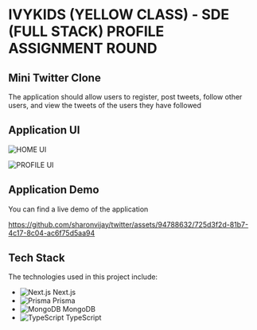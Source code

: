# IVYKIDS (YELLOW CLASS) - SDE (FULL STACK) PROFILE ASSIGNMENT ROUND

## Mini Twitter Clone

The application should allow users to register, post tweets, follow other users, and view the tweets of the users they have followed

## Application UI

![HOME UI](https://github.com/sharonvijay/twitter/assets/94788632/5fecfd21-7fed-4113-81dc-ec33e31b4951)


![PROFILE UI](https://github.com/sharonvijay/twitter/assets/94788632/662578e5-8886-4ce8-ae81-48ce7696063d)



## Application Demo

You can find a live demo of the application 

https://github.com/sharonvijay/twitter/assets/94788632/725d3f2d-81b7-4c17-8c04-ac6f75d5aa94

## Tech Stack

The technologies used in this project include:
- ![Next.js](https://img.icons8.com/color/48/000000/nextjs.png) Next.js
- ![Prisma](https://img.icons8.com/color/48/000000/prisma-orm.png) Prisma
- ![MongoDB](https://img.icons8.com/color/48/000000/mongodb.png) MongoDB
- ![TypeScript](https://img.icons8.com/color/48/000000/typescript.png) TypeScript
